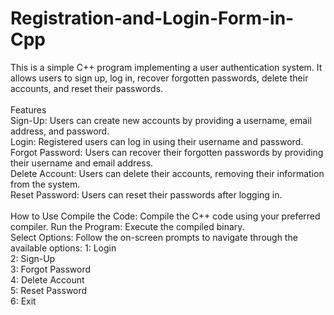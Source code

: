 # Registration-and-Login-Form-in-Cpp

This is a simple C++ program implementing a user authentication system. It allows users to sign up, log in, recover forgotten passwords, delete their accounts, and reset their passwords. <br>
<br>
Features <br>
Sign-Up: Users can create new accounts by providing a username, email address, and password. <br>
Login: Registered users can log in using their username and password. <br>
Forgot Password: Users can recover their forgotten passwords by providing their username and email address. <br>
Delete Account: Users can delete their accounts, removing their information from the system. <br>
Reset Password: Users can reset their passwords after logging in. <br>
<br>
How to Use
Compile the Code: Compile the C++ code using your preferred compiler.
Run the Program: Execute the compiled binary.
<br>
Select Options: Follow the on-screen prompts to navigate through the available options:
1: Login <br>
2: Sign-Up <br>
3: Forgot Password <br>
4: Delete Account <br>
5: Reset Password <br>
6: Exit <br>
<br>
